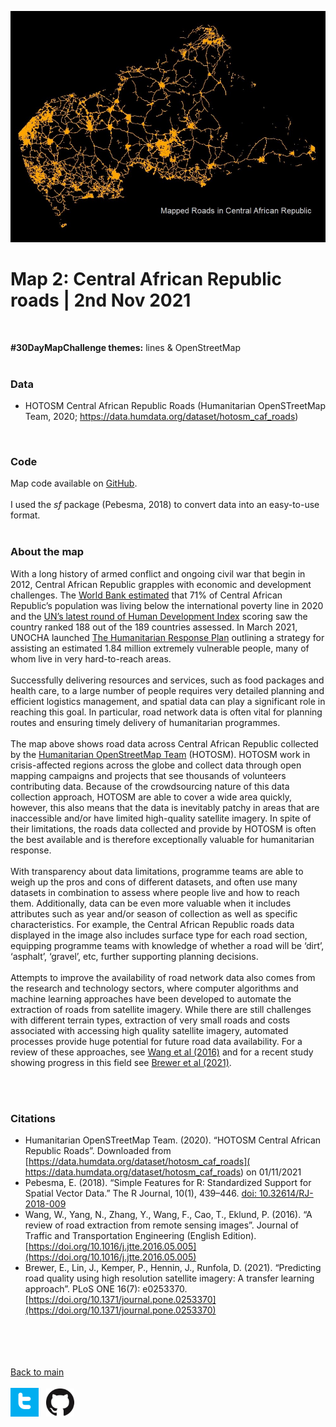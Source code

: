 
![map2](/maps/map2_caf_roads.jpg)

# Map 2: Central African Republic roads | 2nd Nov 2021

<br />

**#30DayMapChallenge themes:** lines & OpenStreetMap <br />
<br />

### Data

- HOTOSM Central African Republic Roads (Humanitarian OpenSTreetMap Team, 2020;  https://data.humdata.org/dataset/hotosm_caf_roads) <br />
<br />

### Code

Map code available on [GitHub](https://github.com/cadooley/map_challenge_2021/blob/main/RScripts/map2_caf_roads.R). <br />
<br />
I used the *sf* package (Pebesma, 2018) to convert data into an easy-to-use format. <br />
<br />

### About the map


With a long history of armed conflict and ongoing civil war that begin in 2012, Central African Republic grapples with economic and development challenges. The [World Bank estimated](https://www.worldbank.org/en/country/centralafricanrepublic/overview#1) that 71% of Central African Republic’s population was living below the international poverty line in 2020 and the [UN’s latest round of Human Development Index](http://hdr.undp.org/en/countries/profiles/CAF) scoring saw the country ranked 188 out of the 189 countries assessed. In March 2021, UNOCHA launched [The Humanitarian Response Plan](https://reports.unocha.org/en/country/car/card/3Odeib7bvk/) outlining a strategy for assisting an estimated 1.84 million extremely vulnerable people, many of whom live in very hard-to-reach areas. <br />
<br />
Successfully delivering resources and services, such as food packages and health care, to a large number of people requires very detailed planning and efficient logistics management, and spatial data can play a significant role in reaching this goal. In particular, road network data is often vital for planning routes and ensuring timely delivery of humanitarian programmes. <br />
<br />
The map above shows road data across Central African Republic collected by the [Humanitarian OpenStreetMap Team](https://www.hotosm.org/where-we-work/central-african-republic/) (HOTOSM). HOTOSM work in crisis-affected regions across the globe and collect data through open mapping campaigns and projects that see thousands of volunteers contributing data. Because of the crowdsourcing nature of this data collection approach, HOTOSM are able to cover a wide area quickly, however, this also means that the data is inevitably patchy in areas that are inaccessible and/or have limited high-quality satellite imagery. In spite of their limitations, the roads data collected and provide by HOTOSM is often the best available and is therefore exceptionally valuable for humanitarian response. <br />
<br />
With transparency about data limitations, programme teams are able to weigh up the pros and cons of different datasets, and often use many datasets in combination to assess where people live and how to reach them. Additionally, data can be even more valuable when it includes attributes such as year and/or season of collection as well as specific characteristics. For example, the Central African Republic roads data displayed in the image also includes surface type for each road section, equipping programme teams with knowledge of whether a road will be ‘dirt’, ‘asphalt’, ‘gravel’, etc, further supporting planning decisions. <br />
<br />
Attempts to improve the availability of road network data also comes from the research and technology sectors, where computer algorithms and machine learning approaches have been developed to automate the extraction of roads from satellite imagery. While there are still challenges with different terrain types, extraction of very small roads and costs associated with accessing high quality satellite imagery, automated processes provide huge potential for future road data availability. For a review of these approaches, see [Wang et al (2016)](https://www.sciencedirect.com/science/article/pii/S2095756416301076#!) and for a recent study showing progress in this field see [Brewer et al (2021)](https://journals.plos.org/plosone/article?id=10.1371/journal.pone.0253370). <br />
<br />


<br />

### Citations

- Humanitarian OpenSTreetMap Team. (2020). “HOTOSM Central African Republic Roads”. Downloaded from [https://data.humdata.org/dataset/hotosm_caf_roads]( https://data.humdata.org/dataset/hotosm_caf_roads) on 01/11/2021
- Pebesma, E. (2018). “Simple Features for R: Standardized Support for Spatial Vector Data.” The R Journal, 10(1), 439–446. [doi: 10.32614/RJ-2018-009](https://doi.org/10.32614/RJ-2018-009)
- Wang, W., Yang, N., Zhang, Y., Wang, F., Cao, T., Eklund, P. (2016). “A review of road extraction from remote sensing images”. Journal of Traffic and Transportation Engineering (English Edition). [https://doi.org/10.1016/j.jtte.2016.05.005](https://doi.org/10.1016/j.jtte.2016.05.005)
- Brewer, E., Lin, J., Kemper, P., Hennin, J., Runfola, D. (2021). “Predicting road quality using high resolution satellite imagery: A transfer learning approach”. PLoS ONE 16(7): e0253370. [https://doi.org/10.1371/journal.pone.0253370](https://doi.org/10.1371/journal.pone.0253370)

<br /> <br /> <br /> <br />
[Back to main](https://cadooley.github.io/)
<br /> <br />
[![twitter](/maps/twitter_t_logo_small.png)](https://twitter.com/Claire_Dooley)
&nbsp;
[![github](/maps/GitHub-Mark-64px_small.png)](https://github.com/cadooley)

